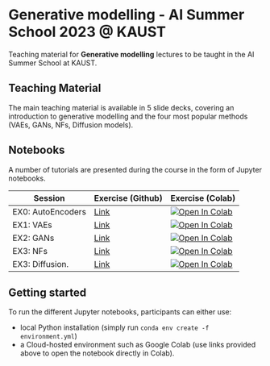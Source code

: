 # Generative modelling - AI Summer School 2023 @ KAUST

Teaching material for **Generative modelling** lectures to be taught in the AI Summer School at KAUST.


## Teaching Material
The main teaching material is available in 5 slide decks, covering an introduction to generative modelling and the four most popular methods (VAEs, GANs, NFs, Diffusion models).


## Notebooks
A number of tutorials are presented during the course in the form of Jupyter notebooks.

| Session   | Exercise (Github) | Exercise (Colab) |
|-----------|------------------|------------------|
| EX0: AutoEncoders | [Link](labs/ae/AutoEncoder.ipynb) | [![Open In Colab](https://colab.research.google.com/assets/colab-badge.svg)](http://colab.research.google.com/github/DIG-Kaust/GenModelling/blob/main/labs/ae/AutoEncoder.ipynb)  |
| EX1: VAEs         | [Link](labs/ae/VarAE.ipynb) | [![Open In Colab](https://colab.research.google.com/assets/colab-badge.svg)](http://colab.research.google.com/github/DIG-Kaust/GenModelling/blob/main/labs/ae/VarAE.ipynb)  |
| EX2: GANs         | [Link](labs/ae/GANRock.ipynb) | [![Open In Colab](https://colab.research.google.com/assets/colab-badge.svg)](http://colab.research.google.com/github/DIG-Kaust/GenModelling/blob/main/labs/ae/GANRock.ipynb)  |
| EX3: NFs          | [Link](labs/ae/NF.ipynb) | [![Open In Colab](https://colab.research.google.com/assets/colab-badge.svg)](http://colab.research.google.com/github/DIG-Kaust/GenModelling/blob/main/labs/ae/NF.ipynb)  |
| EX3: Diffusion.   | [Link](labs/ae/DDPM.ipynb) | [![Open In Colab](https://colab.research.google.com/assets/colab-badge.svg)](http://colab.research.google.com/github/DIG-Kaust/GenModelling/blob/main/labs/ae/DDPM.ipynb)  |


## Getting started
To run the different Jupyter notebooks, participants can either use:

- local Python installation (simply run ``conda env create -f environment.yml``)
- a Cloud-hosted environment such as Google Colab (use links provided above to open the notebook directly in Colab).